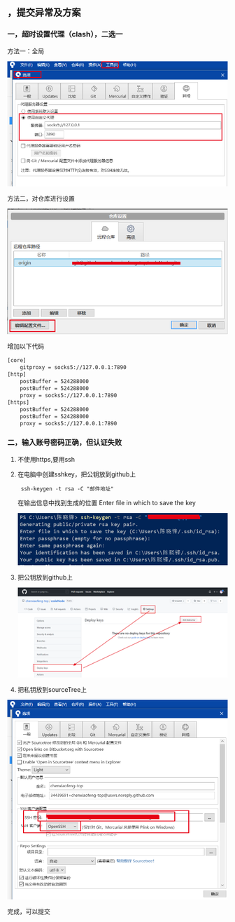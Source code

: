 ## ，提交异常及方案

### 一，超时设置代理（clash），二选一

方法一：全局

<img src="img/image-20211027113307838.png" alt="image-20211027113307838" style="zoom:67%" />



方法二，对仓库进行设置

![image-20211027113757907](img/image-20211027113757907.png)

增加以下代码

```properties
[core]
	gitproxy = socks5://127.0.0.1:7890
[http]
	postBuffer = 524288000
	postBuffer = 524288000
	proxy = socks5://127.0.0.1:7890
[https]
	postBuffer = 524288000
	postBuffer = 524288000
	proxy = socks5://127.0.0.1:7890
```



### 二，输入账号密码正确，但认证失败

1. 不使用https,要用ssh

2. 在电脑中创建sshkey，把公钥放到github上

   ```shell
    ssh-keygen -t rsa -C "邮件地址"
   ```

   在输出信息中找到生成的位置 Enter file in which to save the key

   ![image-20211027114718478](img/image-20211027114718478.png)

3. 把公钥放到github上

   ![image-20211027115049567](img/image-20211027115049567.png)

4. 把私钥放到sourceTree上

<img src="img/image-20211027115306578.png" alt="image-20211027115306578" style="zoom:67%;" />

完成，可以提交